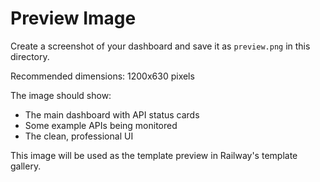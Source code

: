 # Preview Image

Create a screenshot of your dashboard and save it as `preview.png` in this directory.

Recommended dimensions: 1200x630 pixels

The image should show:
- The main dashboard with API status cards
- Some example APIs being monitored
- The clean, professional UI

This image will be used as the template preview in Railway's template gallery.
